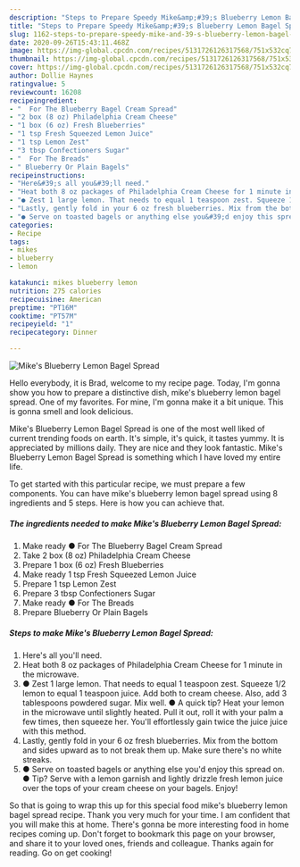 ```yaml
---
description: "Steps to Prepare Speedy Mike&amp;#39;s Blueberry Lemon Bagel Spread"
title: "Steps to Prepare Speedy Mike&amp;#39;s Blueberry Lemon Bagel Spread"
slug: 1162-steps-to-prepare-speedy-mike-and-39-s-blueberry-lemon-bagel-spread
date: 2020-09-26T15:43:11.468Z
image: https://img-global.cpcdn.com/recipes/5131726126317568/751x532cq70/mikes-blueberry-lemon-bagel-spread-recipe-main-photo.jpg
thumbnail: https://img-global.cpcdn.com/recipes/5131726126317568/751x532cq70/mikes-blueberry-lemon-bagel-spread-recipe-main-photo.jpg
cover: https://img-global.cpcdn.com/recipes/5131726126317568/751x532cq70/mikes-blueberry-lemon-bagel-spread-recipe-main-photo.jpg
author: Dollie Haynes
ratingvalue: 5
reviewcount: 16208
recipeingredient:
- "  For The Blueberry Bagel Cream Spread"
- "2 box (8 oz) Philadelphia Cream Cheese"
- "1 box (6 oz) Fresh Blueberries"
- "1 tsp Fresh Squeezed Lemon Juice"
- "1 tsp Lemon Zest"
- "3 tbsp Confectioners Sugar"
- "  For The Breads"
- " Blueberry Or Plain Bagels"
recipeinstructions:
- "Here&#39;s all you&#39;ll need."
- "Heat both 8 oz packages of Philadelphia Cream Cheese for 1 minute in the microwave."
- "● Zest 1 large lemon. That needs to equal 1 teaspoon zest. Squeeze 1/2 lemon to equal 1 teaspoon juice. Add both to cream cheese. Also, add 3 tablespoons powdered sugar. Mix well. ● A quick tip? Heat your lemon in the microwave until slightly heated. Pull it out, roll it with your palm a few times, then squeeze her. You&#39;ll effortlessly gain twice the juice juice with this method."
- "Lastly, gently fold in your 6 oz fresh blueberries. Mix from the bottom and sides upward as to not break them up. Make sure there&#39;s no white streaks."
- "● Serve on toasted bagels or anything else you&#39;d enjoy this spread on. ● Tip? Serve with a lemon garnish and lightly drizzle fresh lemon juice over the tops of your cream cheese on your bagels. Enjoy!"
categories:
- Recipe
tags:
- mikes
- blueberry
- lemon

katakunci: mikes blueberry lemon 
nutrition: 275 calories
recipecuisine: American
preptime: "PT16M"
cooktime: "PT57M"
recipeyield: "1"
recipecategory: Dinner

---
```



![Mike&#39;s Blueberry Lemon Bagel Spread](https://img-global.cpcdn.com/recipes/5131726126317568/751x532cq70/mikes-blueberry-lemon-bagel-spread-recipe-main-photo.jpg)

Hello everybody, it is Brad, welcome to my recipe page. Today, I'm gonna show you how to prepare a distinctive dish, mike&#39;s blueberry lemon bagel spread. One of my favorites. For mine, I'm gonna make it a bit unique. This is gonna smell and look delicious.

Mike&#39;s Blueberry Lemon Bagel Spread is one of the most well liked of current trending foods on earth. It's simple, it's quick, it tastes yummy. It is appreciated by millions daily. They are nice and they look fantastic. Mike&#39;s Blueberry Lemon Bagel Spread is something which I have loved my entire life.




To get started with this particular recipe, we must prepare a few components. You can have mike&#39;s blueberry lemon bagel spread using 8 ingredients and 5 steps. Here is how you can achieve that.

<!--inarticleads1-->

##### The ingredients needed to make Mike&#39;s Blueberry Lemon Bagel Spread:

1. Make ready  ● For The Blueberry Bagel Cream Spread
1. Take 2 box (8 oz) Philadelphia Cream Cheese
1. Prepare 1 box (6 oz) Fresh Blueberries
1. Make ready 1 tsp Fresh Squeezed Lemon Juice
1. Prepare 1 tsp Lemon Zest
1. Prepare 3 tbsp Confectioners Sugar
1. Make ready  ● For The Breads
1. Prepare  Blueberry Or Plain Bagels




<!--inarticleads2-->

##### Steps to make Mike&#39;s Blueberry Lemon Bagel Spread:

1. Here&#39;s all you&#39;ll need.
1. Heat both 8 oz packages of Philadelphia Cream Cheese for 1 minute in the microwave.
1. ● Zest 1 large lemon. That needs to equal 1 teaspoon zest. Squeeze 1/2 lemon to equal 1 teaspoon juice. Add both to cream cheese. Also, add 3 tablespoons powdered sugar. Mix well. ● A quick tip? Heat your lemon in the microwave until slightly heated. Pull it out, roll it with your palm a few times, then squeeze her. You&#39;ll effortlessly gain twice the juice juice with this method.
1. Lastly, gently fold in your 6 oz fresh blueberries. Mix from the bottom and sides upward as to not break them up. Make sure there&#39;s no white streaks.
1. ● Serve on toasted bagels or anything else you&#39;d enjoy this spread on. ● Tip? Serve with a lemon garnish and lightly drizzle fresh lemon juice over the tops of your cream cheese on your bagels. Enjoy!




So that is going to wrap this up for this special food mike&#39;s blueberry lemon bagel spread recipe. Thank you very much for your time. I am confident that you will make this at home. There's gonna be more interesting food in home recipes coming up. Don't forget to bookmark this page on your browser, and share it to your loved ones, friends and colleague. Thanks again for reading. Go on get cooking!
